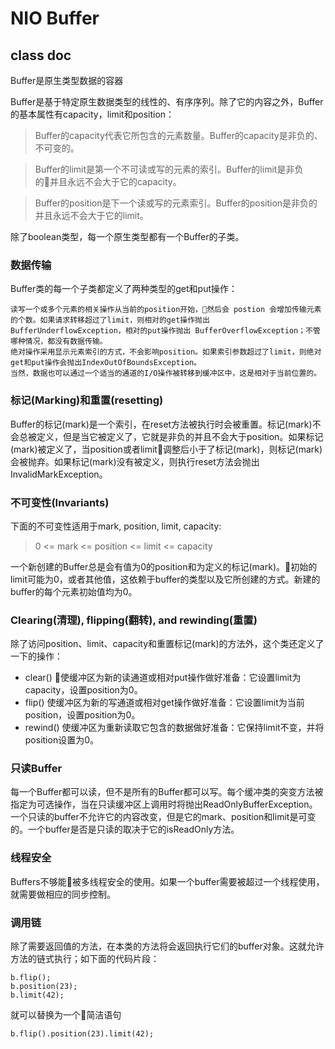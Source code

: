 # NIO Buffer

## class doc

Buffer是原生类型数据的容器

Buffer是基于特定原生数据类型的线性的、有序序列。除了它的内容之外，Buffer的基本属性有capacity，limit和position：

> Buffer的capacity代表它所包含的元素数量。Buffer的capacity是非负的、不可变的。

> Buffer的limit是第一个不可读或写的元素的索引。Buffer的limit是非负的并且永远不会大于它的capacity。

> Buffer的position是下一个读或写的元素索引。Buffer的position是非负的并且永远不会大于它的limit。

除了boolean类型，每一个原生类型都有一个Buffer的子类。

### 数据传输

Buffer类的每一个子类都定义了两种类型的get和put操作：

```
读写一个或多个元素的相关操作从当前的position开始，然后会 postion 会增加传输元素的个数。如果请求转移超过了limit，则相对的get操作抛出 BufferUnderflowException，相对的put操作抛出 BufferOverflowException；不管哪种情况，都没有数据传输。
绝对操作采用显示元素索引的方式，不会影响position。如果索引参数超过了limit，则绝对get和put操作会抛出IndexOutOfBoundsException。
当然，数据也可以通过一个适当的通道的I/O操作被转移到缓冲区中，这是相对于当前位置的。
```

### 标记(Marking)和重置(resetting)

Buffer的标记(mark)是一个索引，在reset方法被执行时会被重置。标记(mark)不会总被定义，但是当它被定义了，它就是非负的并且不会大于position。如果标记(mark)被定义了，当position或者limit调整后小于了标记(mark)，则标记(mark)会被抛弃。如果标记(mark)没有被定义，则执行reset方法会抛出 InvalidMarkException。

### 不可变性(Invariants)

下面的不可变性适用于mark, position, limit, capacity:

> 0 <= mark <= position <= limit <= capacity

一个新创建的Buffer总是会有值为0的position和为定义的标记(mark)。初始的limit可能为0，或者其他值，这依赖于buffer的类型以及它所创建的方式。新建的buffer的每个元素初始值均为0。


### Clearing(清理), flipping(翻转), and rewinding(重置)

除了访问position、limit、capacity和重置标记(mark)的方法外，这个类还定义了一下的操作：

- clear() 使缓冲区为新的读通道或相对put操作做好准备：它设置limit为capacity，设置position为0。
- flip() 使缓冲区为新的写通道或相对get操作做好准备：它设置limit为当前position，设置position为0。
- rewind() 使缓冲区为重新读取它包含的数据做好准备：它保持limit不变，并将position设置为0。

### 只读Buffer

每一个Buffer都可以读，但不是所有的Buffer都可以写。每个缓冲类的突变方法被指定为可选操作，当在只读缓冲区上调用时将抛出ReadOnlyBufferException。一个只读的buffer不允许它的内容改变，但是它的mark、position和limit是可变的。一个buffer是否是只读的取决于它的isReadOnly方法。

### 线程安全

Buffers不够能被多线程安全的使用。如果一个buffer需要被超过一个线程使用，就需要做相应的同步控制。

### 调用链
除了需要返回值的方法，在本类的方法将会返回执行它们的buffer对象。这就允许方法的链式执行；如下面的代码片段：

```
b.flip();
b.position(23);
b.limit(42);
```

就可以替换为一个简洁语句

```
b.flip().position(23).limit(42);
```
